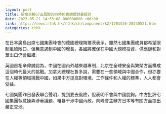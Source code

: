 ```yaml
---
layout: post
title: 朔爾茨稱G7去風險的同時仍會繼續對華投資
date: 2023-05-21 14:53:08.000000000 +08:00
link: https://news.rthk.hk/rthk/ch/component/k2/1701526-20230521.htm
categories: rthk
---
```


在日本廣島出席七國集團峰會的德國總理朔爾茨表示，雖然七國集團成員都希望限制風險敞口，但無意遏制中國的增長，各國將確保在中國大規模投資，供應鏈和對華出口仍會繼續。

英國首相辛偉誠認為，中國在國內外越來越專制，北京在全球安全與繁榮方面構成這個時代最大的挑戰。加拿大總理杜魯多說，需要在一些領域與中國合作，但亦要在人權等領域挑戰中國，如果中方提高對環境、工作條件和人權的標準，人人都會受益。

七國集團昨日發表聯合聲明，提到要去風險，但表明不會與中國脫鉤。中方批評七國集團執意操弄涉華議題、粗暴干涉中國內政，向峰會主辦方日本等有關方面提出嚴正交涉。
